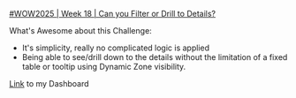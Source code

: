 [#WOW2025 | Week 18 | Can you Filter or Drill to Details?](https://workout-wednesday.com/wow202w18tab/)

What's Awesome about this Challenge:
* It's simplicity, really no complicated logic is applied
* Being able to see/drill down to the details without the limitation of a fixed table or tooltip using Dynamic Zone visibility.

[Link](https://public.tableau.com/app/profile/amira.salama/viz/WOW2025W18CabyouDrilltoDetail/WOW2025W18) to my Dashboard

  
